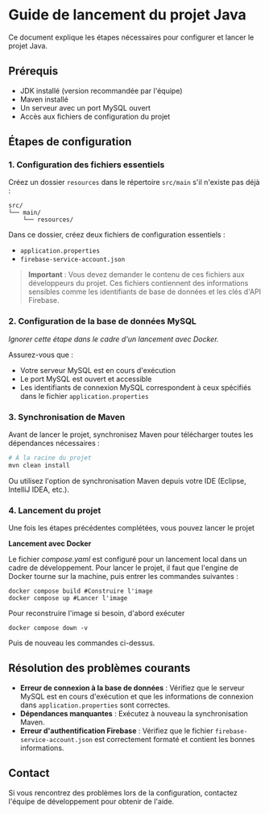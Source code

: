 # Guide de lancement du projet Java

Ce document explique les étapes nécessaires pour configurer et lancer le projet Java.

## Prérequis

- JDK installé (version recommandée par l'équipe)
- Maven installé
- Un serveur avec un port MySQL ouvert
- Accès aux fichiers de configuration du projet

## Étapes de configuration

### 1. Configuration des fichiers essentiels

Créez un dossier `resources` dans le répertoire `src/main` s'il n'existe pas déjà :

```
src/
└── main/
    └── resources/
```

Dans ce dossier, créez deux fichiers de configuration essentiels :

- `application.properties`
- `firebase-service-account.json`

> **Important** : Vous devez demander le contenu de ces fichiers aux développeurs du projet. Ces fichiers contiennent
> des informations sensibles comme les identifiants de base de données et les clés d'API Firebase.

### 2. Configuration de la base de données MySQL
*Ignorer cette étape dans le cadre d'un lancement avec Docker.*

Assurez-vous que :

- Votre serveur MySQL est en cours d'exécution
- Le port MySQL est ouvert et accessible
- Les identifiants de connexion MySQL correspondent à ceux spécifiés dans le fichier `application.properties`

### 3. Synchronisation de Maven

Avant de lancer le projet, synchronisez Maven pour télécharger toutes les dépendances nécessaires :

```bash
# À la racine du projet
mvn clean install
```

Ou utilisez l'option de synchronisation Maven depuis votre IDE (Eclipse, IntelliJ IDEA, etc.).

### 4. Lancement du projet

Une fois les étapes précédentes complétées, vous pouvez lancer le projet

**Lancement avec Docker**

Le fichier *compose.yaml* est configuré pour un lancement local dans un cadre de développement. Pour lancer le projet, il faut que l'engine de Docker tourne sur la machine, puis entrer les commandes suivantes :
```
docker compose build #Construire l'image
docker compose up #Lancer l'image
```

Pour reconstruire l'image si besoin, d'abord exécuter
```
docker compose down -v
```
Puis de nouveau les commandes ci-dessus.


## Résolution des problèmes courants

- **Erreur de connexion à la base de données** : Vérifiez que le serveur MySQL est en cours d'exécution et que les
  informations de connexion dans `application.properties` sont correctes.
- **Dépendances manquantes** : Exécutez à nouveau la synchronisation Maven.
- **Erreur d'authentification Firebase** : Vérifiez que le fichier `firebase-service-account.json` est correctement
  formaté et contient les bonnes informations.

## Contact

Si vous rencontrez des problèmes lors de la configuration, contactez l'équipe de développement pour obtenir de l'aide.
